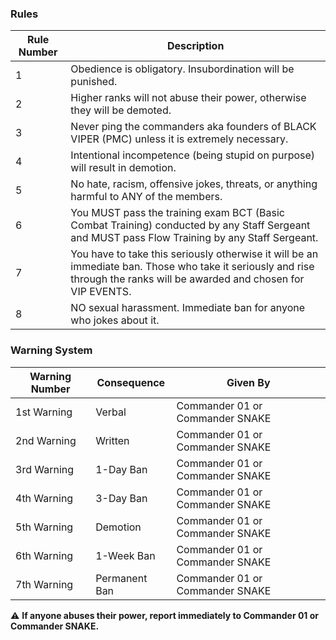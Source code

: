 ### Rules
| Rule Number   | Description                                                   |
|--------------|---------------------------------------------------------------|
| 1            | Obedience is obligatory. Insubordination will be punished.     |
| 2            | Higher ranks will not abuse their power, otherwise they will be demoted. |
| 3            | Never ping the commanders aka founders of BLACK VIPER (PMC) unless it is extremely necessary. |
| 4            | Intentional incompetence (being stupid on purpose) will result in demotion. |
| 5            | No hate, racism, offensive jokes, threats, or anything harmful to ANY of the members. |
| 6            | You MUST pass the training exam BCT (Basic Combat Training) conducted by any Staff Sergeant and MUST pass Flow Training by any Staff Sergeant. |
| 7            | You have to take this seriously otherwise it will be an immediate ban. Those who take it seriously and rise through the ranks will be awarded and chosen for VIP EVENTS. |
| 8            | NO sexual harassment. Immediate ban for anyone who jokes about it. |
### Warning System
| Warning Number | Consequence             | Given By               |
|---------------|--------------------------|-----------------------|
| 1st Warning   | Verbal                 | Commander 01 or Commander SNAKE |
| 2nd Warning   | Written                | Commander 01 or Commander SNAKE |
| 3rd Warning   | 1-Day Ban             | Commander 01 or Commander SNAKE |
| 4th Warning   | 3-Day Ban             | Commander 01 or Commander SNAKE |
| 5th Warning   | Demotion             | Commander 01 or Commander SNAKE |
| 6th Warning   | 1-Week Ban           | Commander 01 or Commander SNAKE |
| 7th Warning   | Permanent Ban       | Commander 01 or Commander SNAKE |

⚠️ **If anyone abuses their power, report immediately to Commander 01 or Commander SNAKE.**
